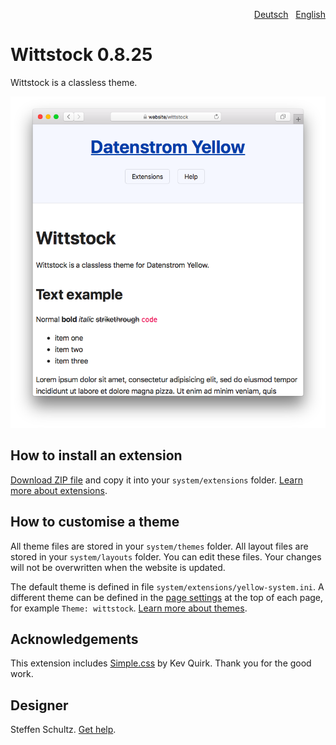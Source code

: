 <p align="right"><a href="README-de.md">Deutsch</a> &nbsp; <a href="README.md">English</a></p>

# Wittstock 0.8.25

Wittstock is a classless theme.

<p align="center"><img src="wittstock-screenshot.png?raw=true" alt="Screenshot"></p>

## How to install an extension

[Download ZIP file](https://github.com/schulle4u/yellow-wittstock/archive/main.zip) and copy it into your `system/extensions` folder. [Learn more about extensions](https://github.com/annaesvensson/yellow-update).

## How to customise a theme

All theme files are stored in your `system/themes` folder. All layout files are stored in your `system/layouts` folder. You can edit these files. Your changes will not be overwritten when the website is updated.

The default theme is defined in file `system/extensions/yellow-system.ini`. A different theme can be defined in the [page settings](https://github.com/annaesvensson/yellow-core#settings-page) at the top of each page, for example `Theme: wittstock`. [Learn more about themes](https://datenstrom.se/yellow/help/how-to-customise-a-theme).

## Acknowledgements

This extension includes [Simple.css](https://github.com/kevquirk/simple.css) by Kev Quirk. Thank you for the good work.

## Designer

Steffen Schultz. [Get help](https://datenstrom.se/yellow/help/).
